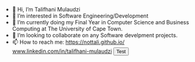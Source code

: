 - 👋 Hi, I’m Talifhani Mulaudzi
- 👀 I’m interested in Software Engineering/Development
- 🌱 I’m currently doing my Final Year in Computer Science and Business Computing at The University of Cape Town.
- 💞️ I’m looking to collaborate on any Software develpment projects.
- 📫 How to reach me: https://nottali.github.io/ www.linkedin.com/in/talifhani-mulaudzi
<button>Test</button>
<!---

--->
